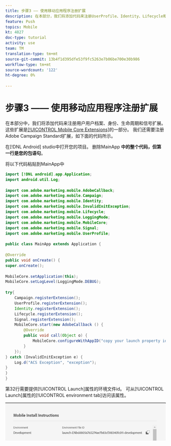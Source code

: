 ```yaml
---
title: 步骤3 —— 使用移动应用程序注册扩展
description: 在本部分，我们将添加代码来注册UserProfile、Identity、Lifecycle和Signal扩展。
feature: Push
topics: Mobile
kt: 4827
doc-type: tutorial
activity: use
team: TM
translation-type: tm+mt
source-git-commit: 13b4f1d395dfe53f9fc5263e7b06be700e30b986
workflow-type: tm+mt
source-wordcount: '122'
ht-degree: 0%

---
```



# 步骤3 —— 使用移动应用程序注册扩展

在本部分中，我们将添加代码来注册用户用户档案、身份、生命周期和信号扩展。 这些扩展是[[!UICONTROL Mobile Core Extensions]](https://aep-sdks.gitbook.io/docs/using-mobile-extensions/mobile-core)的一部分。 我们还需要注册Adobe Campaign Standard扩展，如下面的代码所示。

在[!DNL Android] studio中打开您的项目。 删除MainApp **中的整个代码，但第一行是您的包语句**。

将以下代码粘贴到MainApp中

<!--
Removed `{.line-numbers}` below
-->

```java
import [!DNL android].app.Application;
import android.util.Log;

import com.adobe.marketing.mobile.AdobeCallback;
import com.adobe.marketing.mobile.Campaign;
import com.adobe.marketing.mobile.Identity;
import com.adobe.marketing.mobile.InvalidInitException;
import com.adobe.marketing.mobile.Lifecycle;
import com.adobe.marketing.mobile.LoggingMode;
import com.adobe.marketing.mobile.MobileCore;
import com.adobe.marketing.mobile.Signal;
import com.adobe.marketing.mobile.UserProfile;

public class MainApp extends Application {

@Override
public void onCreate() {
super.onCreate();

MobileCore.setApplication(this);
MobileCore.setLogLevel(LoggingMode.DEBUG);

try{
    Campaign.registerExtension();
    UserProfile.registerExtension();
    Identity.registerExtension();
    Lifecycle.registerExtension();
    Signal.registerExtension();
    MobileCore.start(new AdobeCallback () {
        @Override
        public void call(Object o) {
            MobileCore.configureWithAppID("copy your launch property id here");
        }
    });
} catch (InvalidInitException e) {
    Log.d("ACS Exception", "exception");
}
}
}
```

第32行需要提供[!UICONTROL  Launch]属性的环境文件id。 可从[!UICONTROL Launch]属性的[!UICONTROL environment tab]访问该属性。

![启动ID](assets/launch-id-property.PNG)

